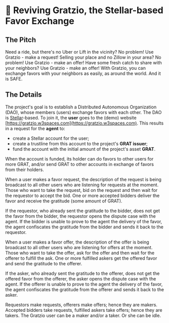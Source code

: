 # 👷 Reviving Gratzio, the Stellar-based Favor Exchange

## The Pitch

Need a ride, but there's no Uber or Lift in the vicinity? No problem! Use Gratzio - make a request! Selling your place and no Zillow in your area? No problem! Use Gratzio - make an offer! Have some fresh catch to share with your neighbors? Use Gratzio - make an offer! With Gratzio, you can exchange favors with your neighbors as easily, as around the world. And it is SAFE.

## The Details

The project's goal is to establish a Distributed Autonomous Organization (DAO), whose members (users) exchange favors with each other. The DAO is [Stellar](https://stellar.org/)-based. To join it, the **user** goes to the (demo) website [https://gratzio.w3spaces.com](https://gratzio.w3spaces.com). This results in a request for the **agent** to:

- create a Stellar account for the user;
- create a trustline from this account to the project's **GRAT issuer**;
- fund the account with the initial amount of the project's asset **GRAT**.

When the account is funded, its holder can do favors to other users for more GRAT, and/or send GRAT to other accounts in exchange of favors from their holders.

When a user makes a favor request, the description of the request is being broadcast to all other users who are listening for requests at the moment. Those who want to take the request, bid on the request and then wait for the requestor to accept the bid. One or more accepted bidders deliver the favor and receive the gratitude (some amount of GRAT).

If the requestor, who already sent the gratitude to the bidder, does not get the favor from the bidder, the requestor opens the dispute case with the agent. If the bidder is unable to prove to the agent the delivery of the favor, the agent confiscates the gratitude from the bidder and sends it back to the requestor.

When a user makes a favor offer, the description of the offer is being broadcast to all other users who are listening for offers at the moment. Those who want to take the offer, ask for the offer and then wait for the offerer to fulfill the ask. One or more fulfilled askers get the offered favor and send the gratitude to the offerer.

If the asker, who already sent the gratitude to the offerer, does not get the offered favor from the offerer, the asker opens the dispute case with the agent. If the offerer is unable to prove to the agent the delivery of the favor, the agent confiscates the gratitude from the offerer and sends it back to the asker.

Requestors make requests, offerers make offers; hence they are makers. Accepted bidders take requests, fulfilled askers take offers; hence they are takers. The Gratzio user can be a maker and/or a taker. Or she can be idle.
